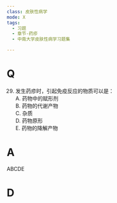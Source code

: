 ```yaml
---
class: 皮肤性病学
mode: X
tags:
  - 习题
  - 章节-药疹
  - 中南大学皮肤性病学习题集

---
```


# Q
29. 发生药疹时，引起免疫反应的物质可以是：  
A. 药物中的赋形剂  
B. 药物的代谢产物  
C. 杂质  
D. 药物原形  
E. 药物的降解产物  
# A
ABCDE
# D
